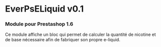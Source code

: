 # EverPsELiquid v0.1

### Module pour Prestashop 1.6

Ce module affiche un bloc qui permet de calculer la quantité de nicotine et de
base nécessaire afin de fabriquer son propre e-liquid.
